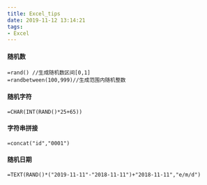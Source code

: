 ```yaml
---
title: Excel_tips
date: 2019-11-12 13:14:21
tags:
- Excel
---
```

#### 随机数
```
=rand() //生成随机数区间[0,1]
=randbetween(100,999)//生成范围内随机整数
```
#### 随机字符
```
=CHAR(INT(RAND()*25+65))
```
#### 字符串拼接
```
=concat("id","0001")
```
#### 随机日期
```
=TEXT(RAND()*("2019-11-11"-"2018-11-11")+"2018-11-11","e/m/d")
```